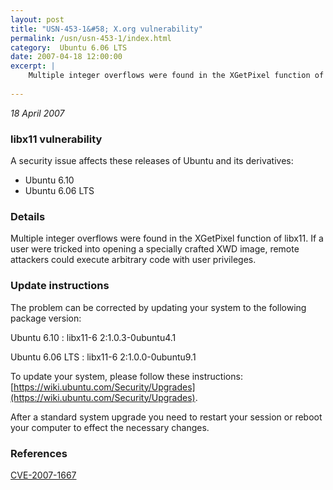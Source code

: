 ```yaml
---
layout: post
title: "USN-453-1&#58; X.org vulnerability"
permalink: /usn/usn-453-1/index.html
category:  Ubuntu 6.06 LTS
date: 2007-04-18 12:00:00
excerpt: |
    Multiple integer overflows were found in the XGetPixel function of  libx11.  If a user were tricked into opening a specially crafted XWD  image, remote attackers could execute arbitrary code with user  privileges.
    
--- 
```

 
 

*18 April 2007*

### libx11 vulnerability

A security issue affects these releases of Ubuntu and its derivatives:

* Ubuntu 6.10
* Ubuntu 6.06 LTS

### Details

Multiple integer overflows were found in the XGetPixel function of libx11. If a user were tricked into opening a specially crafted XWD image, remote attackers could execute arbitrary code with user privileges.

### Update instructions

The problem can be corrected by updating your system to the following package version:

Ubuntu 6.10
 : libx11-6 <span>2:1.0.3-0ubuntu4.1</span>

Ubuntu 6.06 LTS
 : libx11-6 <span>2:1.0.0-0ubuntu9.1</span>

To update your system, please follow these instructions: [https://wiki.ubuntu.com/Security/Upgrades](https://wiki.ubuntu.com/Security/Upgrades).

After a standard system upgrade you need to restart your session or reboot your computer to effect the necessary changes.

### References

 
 [CVE-2007-1667](http://people.ubuntu.com/~ubuntu-security/cve/CVE-2007-1667)
 

